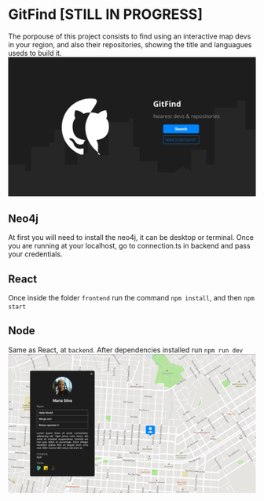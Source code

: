 # GitFind [STILL IN PROGRESS]
The porpouse of this project consists to find using an interactive map devs in your region, and also their repositories, showing the title and languagues useds to build it.
![Home Page](/img/home.png)

## Neo4j
At first you will need to install the neo4j, it can be desktop or terminal. Once you are running at your localhost, go to connection.ts in backend and pass your credentials.
## React
Once inside the folder ```frontend``` run the command ```npm install```, and then ```npm start```
## Node
Same as React, at ```backend```. After dependencies installed run ```npm run dev```
![Map Page](/img/map.png)
